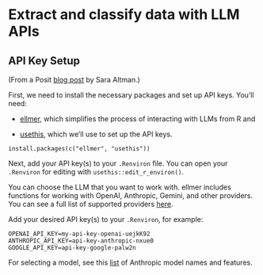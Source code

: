 # Extract and classify data with LLM APIs

## API Key Setup

(From a Posit [blog post](https://posit.co/blog/generate-data-with-an-llm-and-ellmer/#setup) by Sara Altman.)

First, we need to install the necessary packages and set up API keys. You’ll need:

-   [ellmer](https://ellmer.tidyverse.org/), which simplifies the process of interacting with LLMs from R and

-   [usethis](https://usethis.r-lib.org/), which we’ll use to set up the API keys.

```         
install.packages(c("ellmer", "usethis"))
```

Next, add your API key(s) to your `.Renviron` file. You can open your `.Renviron` for editing with `usethis::edit_r_environ()`.

You can choose the LLM that you want to work with. ellmer includes functions for working with OpenAI, Anthropic, Gemini, and other providers. You can see a full list of supported providers [here](#0).

Add your desired API key(s) to your `.Renviron`, for example:

```         
OPENAI_API_KEY=my-api-key-openai-uejkK92
ANTHROPIC_API_KEY=api-key-anthropic-nxue0
GOOGLE_API_KEY=api-key-google-palw2n
```

For selecting a model, see this [list](https://docs.anthropic.com/en/docs/about-claude/models/overview) of Anthropic model names and features.
